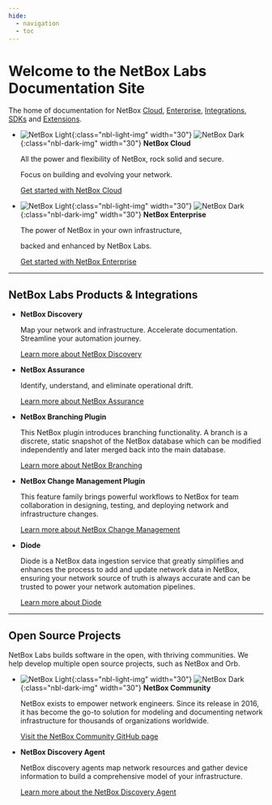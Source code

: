 ```yaml
---
hide:
  - navigation
  - toc
---
```

# Welcome to the NetBox Labs Documentation Site

The home of documentation for NetBox [Cloud](Administration%20Console/console-access.md), [Enterprise](netbox-enterprise/nbe-overview.md), [Integrations](netbox-integrations/netbox-ansible-collection.md), [SDKs](sdks/pynetbox.md) and [Extensions](netbox-extensions/diode/index.md).

<div class="grid cards" markdown="1">

- ![NetBox Light](images/netbox-favicon.png)\{:class="nbl-light-img" width="30"\} ![NetBox Dark](images/netbox-light-favicon.png)\{:class="nbl-dark-img" width="30"\} __NetBox Cloud__

    All the power and flexibility of NetBox, rock solid and secure.

    Focus on building and evolving your network.

    [Get started with NetBox Cloud](Administration%20Console/console-access.md)

- ![NetBox Light](images/netbox-favicon.png)\{:class="nbl-light-img" width="30"\} ![NetBox Dark](images/netbox-light-favicon.png)\{:class="nbl-dark-img" width="30"\} __NetBox Enterprise__

    The power of NetBox in your own infrastructure,

    backed and enhanced by NetBox Labs.

    [Get started with NetBox Enterprise](netbox-enterprise/nbe-overview.md)
</div>

---

## NetBox Labs Products & Integrations

<div class="grid cards" markdown="1">

-   __NetBox Discovery__

    Map your network and infrastructure.
    Accelerate documentation.
    Streamline your automation journey.

    [Learn more about NetBox Discovery](netbox-discovery/index.md)


-   __NetBox Assurance__

    Identify, understand, and eliminate
    operational drift.

    [Learn more about NetBox Assurance](netbox-assurance/index.md)

-   __NetBox Branching Plugin__

    This NetBox plugin introduces branching functionality. A branch is a discrete, static snapshot of the NetBox database which can be modified independently and later merged back into the main database.

    [Learn more about NetBox Branching](netbox-extensions/branching/index.md)

-   __NetBox Change Management Plugin__

    This feature family brings powerful workflows to NetBox for team collaboration in designing, testing, and deploying network and infrastructure changes.

    [Learn more about NetBox Change Management](netbox-extensions/changes/index.md)

-   __Diode__

    Diode is a NetBox data ingestion service that greatly simplifies and enhances the process to add and update network data in NetBox, ensuring your network source of truth is always accurate and can be trusted to power your network automation pipelines.

    [Learn more about Diode](netbox-extensions/diode/index.md)

</div>

---

## Open Source Projects

NetBox Labs builds software in the open, with thriving communities. We help develop multiple open source projects, such as NetBox and Orb.

<div class="grid cards" markdown="1">

-  ![NetBox Light](images/netbox-favicon.png)\{:class="nbl-light-img" width="30"\} ![NetBox Dark](images/netbox-light-favicon.png)\{:class="nbl-dark-img" width="30"\} __NetBox Community__

    NetBox exists to empower network engineers. Since its release in 2016, it has become the go-to solution for modeling and documenting network infrastructure for thousands of organizations worldwide.

    [Visit the NetBox Community GitHub page](https://github.com/netbox-community/netbox)

-  __NetBox Discovery Agent__

    NetBox discovery agents map network resources and gather device information to build a comprehensive model of your infrastructure.

    [Learn more about the NetBox Discovery Agent](netbox-discovery/agent/index.md)
</div>
